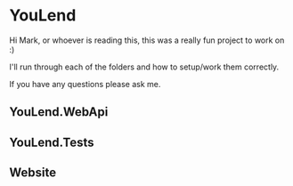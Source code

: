 # YouLend
Hi Mark, or whoever is reading this, this was a really fun project to work on :)

I'll run through each of the folders and how to setup/work them correctly.

If you have any questions please ask me.

## YouLend.WebApi

## YouLend.Tests

## Website